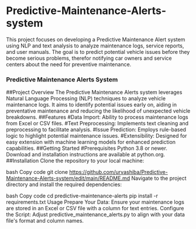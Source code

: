 # Predictive-Maintenance-Alerts-system
This project focuses on developing a Predictive Maintenance Alert system using NLP and text analysis to analyze maintenance logs, service reports, and user manuals. The goal is to predict potential vehicle issues before they become serious problems, therefor notifying car owners and service centers about the need for preventive maintenance.
### Predictive Maintenance Alerts System
##Project Overview
The Predictive Maintenance Alerts system leverages Natural Language Processing (NLP) techniques to analyze vehicle maintenance logs. It aims to identify potential issues early on, aiding in preventative maintenance and reducing the likelihood of unexpected vehicle breakdowns.
##Features
#Data Import: Ability to process maintenance logs from Excel or CSV files.
#Text Preprocessing: Implements text cleaning and preprocessing to facilitate analysis.
#Issue Prediction: Employs rule-based logic to highlight potential maintenance issues.
#Extensibility: Designed for easy extension with machine learning models for enhanced prediction capabilities.
##Getting Started
#Prerequisites
Python 3.8 or newer. Download and installation instructions are available at python.org.
##Installation
Clone the repository to your local machine:

bash
Copy code
git clone https://github.com/urvashiba/Predictive-Maintenance-Alerts-system/edit/main/README.md
Navigate to the project directory and install the required dependencies:

bash
Copy code
cd predictive-maintenance-alerts
pip install -r requirements.txt
Usage
Prepare Your Data: Ensure your maintenance logs are stored in an Excel or CSV file with a column for text entries.
Configure the Script: Adjust predictive_maintenance_alerts.py to align with your data file's format and column names.
